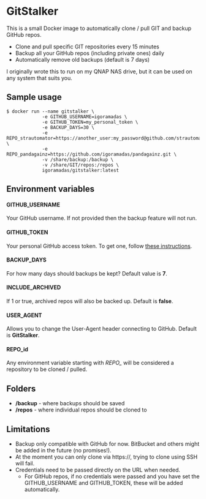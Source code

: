 # GitStalker

This is a small Docker image to automatically clone / pull GIT and backup GitHub repos.

- Clone and pull specific GIT repositories every 15 minutes
- Backup all your GitHub repos (including private ones) daily
- Automatically remove old backups (default is 7 days)

I originally wrote this to run on my QNAP NAS drive, but it can be used on any system that suits you.

## Sample usage

    $ docker run --name gitstalker \
                 -e GITHUB_USERNAME=igoramadas \
                 -e GITHUB_TOKEN=my_personal_token \
                 -e BACKUP_DAYS=30 \
                 -e REPO_strautomator=https://another_user:my_password@github.com/strautomator/web.git \
                 -e REPO_pandagainz=https://github.com/igoramadas/pandagainz.git \
                 -v /share/backup:/backup \
                 -v /share/GIT/repos:/repos \
                 igoramadas/gitstalker:latest

## Environment variables

#### GITHUB_USERNAME

Your GitHub username. If not provided then the backup feature will not run.

#### GITHUB_TOKEN

Your personal GitHub access token. To get one, follow [these instructions](https://docs.github.com/en/free-pro-team@latest/github/authenticating-to-github/creating-a-personal-access-token).

#### BACKUP_DAYS

For how many days should backups be kept? Default value is **7**.

#### INCLUDE_ARCHIVED

If 1 or true, archived repos will also be backed up. Default is **false**.

#### USER_AGENT

Allows you to change the User-Agent header connecting to GitHub. Default is **GitStalker**.

#### REPO_id

Any environment variable starting with *REPO_* will be considered a repository to be cloned / pulled.

## Folders

- **/backup** - where backups should be saved
- **/repos** - where individual repos should be cloned to

## Limitations

- Backup only compatible with GitHub for now. BitBucket and others might be added in the future (no promises!).
- At the moment you can only clone via https://, trying to clone using SSH will fail.
- Credentials need to be passed directly on the URL when needed.
    - For GitHub repos, if no credentials were passed and you have set the GITHUB_USERNAME and GITHUB_TOKEN, these will be added automatically.
